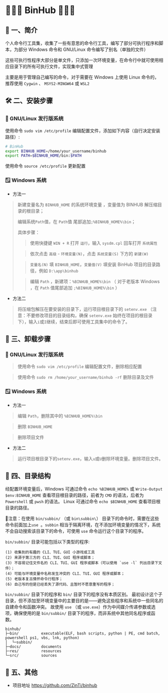 # 🌳🌳🌳 BinHub 🌳🌳🌳
## 📄 一、简介
个人命令行工具集，收集了一些有意思的命令行工具，编写了部分可执行程序和脚本，为部分 Windows 命令和 GNU/Linux 命令编写了别名（单独的文件）

这些可执行性程序大部分是单文件，只添加一次环境变量，在命令行中就可使用相应目录下的所有可执行文件，实现集中式管理

主要是用于管理自己编写的命令，对于需要在 Windows 上使用 Linux 命令的，推荐使用 `Cygwin` 、 `MSYS2-MINGW64` 或 `WSL2`

## 🛠️ 二、安装步骤

### 🐧 GNU/Linux 发行版系统

使用命令 `sudo vim /etc/profile` 编辑配置文件，添加如下内容（自行决定安装路径）:

```bash
# BinHub 
export BINHUB_HOME=/home/your_username/binhub
export PATH=$BINHUB_HOME/bin:$PATH
```
使用命令 `source /etc/profile` 更新配置

### 🪟 Windows 系统
- 方法一

> 新建变量名为 `BINHUB_HOME` 的系统环境变量 ，变量值为 BINHUB 解压缩目录的根目录；
>
> 编辑系统`Path`值，在 `Path`值 尾部追加`;%BINHUB_HOME%\bin`；
>
> 具体步骤：
>> 使用快捷键 `WIN + R` 打开 `运行`，输入 `sysdm.cpl` 回车打开 `系统属性`
>
>> 依次点击 `高级` - `环境变量(N)`，点击 `系统变量(S)` 下方的 `新建(W)`
>
>> `变量名(N)` 填 `BINHUB_HOME`，`变量值(V)` 填安装 BinHub 项目的目录路径，例如 `D:\app\binhub`
>
>> 编辑 `Path` ，新建项：`%BINHUB_HOME%\bin`
（ 对于老版本 Windows ，在 `Path` 值尾部追加 `;%BINHUB_HOME%\bin` ）

- 方法二

> 将压缩包解压在要安装的目录下，运行项目根目录下的 `setenv.exe` （注意：不要修改项目的目录结构，确保 `setenv.exe` 始终在项目的根目录下），输入`i`或`I`继续，结束后即可使用工具集中的命令了。


## 🧹️ 三、卸载步骤

### 🐧 GNU/Linux 发行版系统
> 使用命令 `sudo vim /etc/profile` 编辑配置文件，删除相应配置

> 使用命令 `sudo rm /home/your_username/binhub -rf` 删除目录及文件

### 🪟 Windows 系统
- 方法一
> 编辑 `Path`，删除其中的 `%BINHUB_HOME%\bin` 

> 删除 `BINHUB_HOME`

> 删除项目文件

- 方法二
> 运行项目根目录下的`setenv.exe`，输入`u`或`U`删除环境变量。删除项目文件。

## 📁 四、目录结构
经配置环境变量后，Windows 可通过命令 `echo %BINHUB_HOME%` 或 `Write-Output $env:BINHUB_HOME` 查看项目根目录的路径，前者为 `CMD` 的语法，后者为 `Powershell` 或 `pwsh` 的语法。
Linux 可通过命令 `echo $BINHUB_HOME` 查看项目根目录的路径。

🔔注意：在使用 `bin/subbin/` （或 `bin\subbin\`） 目录下的命令时，需要在这些命令前面加上`use `。`subbin` 相当于隔离环境，在不添加环境变量的情况下，系统不会自动搜索该目录下的命令，可使用 `use` 命令运行这个目录下的程序。

`bin/subbin/` 目录可能包括以下类型的程序:

    (1) 收集到的有趣的 CLI、TUI、GUI 小游戏或工具
    (2) 来源于第三方的 CLI、TUI、GUI 程序或脚本；
    (3) 不容易记住文件名的 CLI、TUI、GUI 程序或脚本（可以使用 `use -l` 列出目录下文件）；
    (4) 可能与环境变量中名称发生冲突的 CLI、TUI、GUI 程序或脚本；
    (5) 老版本复古情怀命令行程序；
    (6) 自己写的但是已经丢失了源代码、且暂时不愿意重写的程序；


`bin/subbin/` 目录下的程序和 `bin/` 目录下的程序没有本质区别。
最初设计这个子目录，但不添加至环境变量中的主要目的是——避免这些程序和系统中一些同名的自建命令和函数冲突。
故使用 `use` （或 `use.exe`）作为中间媒介传递参数或选项，确保使用的是 `bin/subbin/` 目录下的程序，而非系统中其他同名程序或函数。

```
binhub/
├─bin/			executable(ELF, bash scripts, python | PE, cmd batch, powershell ps1, vbs, lnk, python)
│  └─subbin/
├─docs/			documents
├─res/			resources
└─src/			sources
```

## 🔗 五、其他
- 项目地址 https://github.com/ZinTi/binhub
